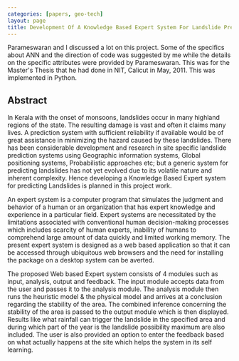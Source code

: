 ```yaml
---
categories: [papers, geo-tech]
layout: page
title: Development Of A Knowledge Based Expert System For Landslide Prediction
---
```


Parameswaran and I discussed a lot on this project. Some of the specifics about ANN and the direction of code was suggested by me while the details on the specific attributes were provided by Parameswaran. This was for the Master's Thesis that he had done in NIT, Calicut in May, 2011. This was implemented in Python.

## Abstract

In Kerala with the onset of monsoons, landslides occur in many highland regions of the state. The resulting damage is vast and often it claims many lives. A prediction system with sufficient reliability if available would be of great assistance in minimizing the hazard caused by these landslides. There has been considerable development and research in site specific landslide prediction systems using Geographic information systems, Global positioning systems, Probabilistic approaches etc; but a generic system for predicting landslides has not yet evolved due to its volatile nature and inherent complexity. Hence developing a Knowledge Based Expert system for predicting Landslides is planned in this project work.

An expert system is a computer program that simulates the judgment and behavior of a human or an organization that has expert knowledge and experience in a particular field. Expert systems are necessitated by the limitations associated with conventional human decision-making processes which includes scarcity of human experts, inability of humans to comprehend large amount of data quickly and limited working memory. The present expert system is designed as a web based application so that it can be accessed through ubiquitous web browsers and the need for installing the package on a desktop system can be averted.

The proposed Web based Expert system consists of 4 modules such as input, analysis, output and feedback. The input module accepts data from the user and passes it to the analysis module. The analysis module then runs the heuristic model & the physical model and arrives at a conclusion regarding the stability of the area. The combined inference concerning the stability of the area is passed to the output module which is then displayed. Results like what rainfall can trigger the landslide in the specified area and during which part of the year is the landslide possibility maximum are also included. The user is also provided an option to enter the feedback based on what actually happens at the site which helps the system in its self learning.
